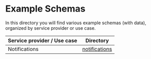# Example Schemas

In this directory you will find various example schemas (with data),
organized by service provider or use case.

| Service provider / Use case | Directory                         |
| --------------------------- | --------------------------------- |
| Notifications               | [notifications](./notifications/) |
